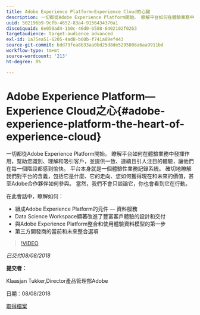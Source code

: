 ```yaml
---
title: Adobe Experience Platform—Experience Cloud的心臟
description: 一切都從Adobe Experience Platform開始。 瞭解平台如何在體驗業務中發揮作用，幫助您識別、理解和吸引客戶，並提供一致、連續且引人注目的體驗，讓他們在每一個階段都感到愉快。
uuid: 502196b9-9cfb-4652-83a4-9156434370a1
discoiquuid: 6e050ad4-1b0c-46d0-b588-6402102f0263
targetaudience: target-audience advanced
exl-id: 1a75ea51-6205-4ad8-b60b-f741a89ef443
source-git-commit: bdd73fea8b33aa0bd25d8de5295808a6aa9911bd
workflow-type: tm+mt
source-wordcount: '213'
ht-degree: 0%

---
```


# Adobe Experience Platform—Experience Cloud之心{#adobe-experience-platform-the-heart-of-experience-cloud}

一切都從Adobe Experience Platform開始。 瞭解平台如何在體驗業務中發揮作用，幫助您識別、理解和吸引客戶，並提供一致、連續且引人注目的體驗，讓他們在每一個階段都感到愉快。 平台本身就是一個體驗性業務記錄系統。  確切地瞭解我們對平台的含義，包括它是什麼、它的走向、您如何獲得現在和未來的價值，甚至Adobe合作夥伴如何參與。 當然，我們不會只談論它，你也會看到它在行動。

在此會話中，瞭解如何：

* 組成Adobe Experience Platform的元件 — 資料服務
* Data Science Workspace顯著改進了豐富客戶體驗的設計和交付
* 與Adobe Experience Platform整合和使用體驗資料模型的第一步
* 第三方開發商的當前和未來整合選項

>[!VIDEO](https://video.tv.adobe.com/v/23270/?quality=9)

*已交付08/08/2018*

**提交者：**

Klaasjan Tukker,Director產品管理部Adobe

日期：08/08/2018

[取得檔案](assets/20180808-gems-adobe+cloud+platform-experience+system+of+record-1.pdf)

<!--
[Get back to the Overview](https://helpx.adobe.com/experience-manager/kt/eseminars/gems/aem-index.html)
-->
